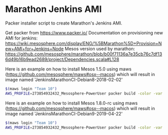 Marathon Jenkins AMI
====================

Packer installer script to create Marathon's Jenkins AMI.

Get packer from https://www.packer.io/
Documentation on provisioning new AMI for jenkins: https://wiki.mesosphere.com/display/ENG/%5BMarathon%5D+Provision+New+AMI+for+Jenkins+Node
Mesos version used by marathon: https://github.com/mesosphere/marathon/blob/b00f71136a7e35cb76c7df136d49b16b9ead2689/project/Dependencies.scala#L128

Here is an example on how to install Mesos 1.5.0 using maws (https://github.com/mesosphere/maws#osx--macos) which will result in image named 'JenkinsMarathonCI-Debian8-2018-02-02'

```bash
$(maws login "Team 10")
AWS_PROFILE=273854932432_Mesosphere-PowerUser packer build -color -var "ami_name=JenkinsMarathonCI-Debian9-$(date +%Y-%m-%d)" -var 'mesos_version=1.5.0-2.0.1' marathon-jenkins-ami.json
```

Here is an example on how to install Mesos 1.8.0-rc using maws (https://github.com/mesosphere/maws#osx--macos) which will result in image named 'JenkinsMarathonCI-Debian9-2019-04-22'

```bash
$(maws login "Team 10")
AWS_PROFILE=273854932432_Mesosphere-PowerUser packer build -color -var "ami_name=JenkinsMarathonCI-Debian9-$(date +%Y-%m-%d)" -var 'mesos_version=1.8.0-1.0.1.rc2.debian9' marathon-jenkins-ami.json
```
